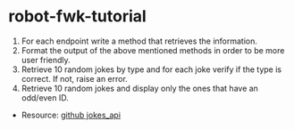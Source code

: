 # robot-fwk-tutorial

1. For each endpoint write a method that retrieves the information. 
2. Format the output of the above mentioned methods in order to be more user friendly. 
3. Retrieve 10 random jokes by type and for each joke verify if the type is correct. If not, raise an error. 
4. Retrieve 10 random jokes and display only the ones that have an odd/even ID. 

- Resource: [github jokes_api](https://github.com/15Dkatz/official_joke_api)
